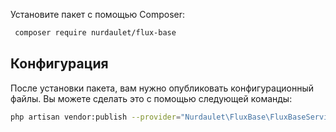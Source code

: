 Установите пакет с помощью Composer:

``` bash
 composer require nurdaulet/flux-base
```

## Конфигурация
После установки пакета, вам нужно опубликовать конфигурационный файлы. Вы можете сделать это с помощью следующей команды:
``` bash
php artisan vendor:publish --provider="Nurdaulet\FluxBase\FluxBaseServiceProvider"
```


